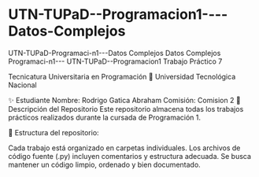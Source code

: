 # UTN-TUPaD--Programacion1----Datos-Complejos
UTN-TUPaD-Programaci-n1---Datos Complejos
Datos Complejos Programaci-n1--- UTN-TUPaD--Programacion1 Trabajo Práctico 7

Tecnicatura Universitaria en Programación 📍 Universidad Tecnológica Nacional

✨ Estudiante Nombre: Rodrigo Gatica Abraham Comisión: Comision 2 📂 Descripción del Repositorio Este repositorio almacena todas los trabajos prácticos realizados durante la cursada de Programación 1.

📌 Estructura del repositorio:

Cada trabajo está organizado en carpetas individuales. Los archivos de código fuente (.py) incluyen comentarios y estructura adecuada. Se busca mantener un código limpio, ordenado y bien documentado.

